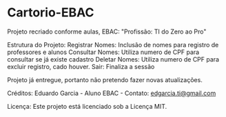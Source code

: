 # Cartorio-EBAC
Projeto recriado conforme aulas, EBAC:
"Profissão: TI do Zero ao Pro"

Estrutura do Projeto:
Registrar Nomes: Inclusão de nomes para registro de professores e alunos
Consultar Nomes: Utiliza numero de CPF para consultar se já existe cadastro
Deletar Nomes: Utiliza numero de CPF para excluir registro, cado houver.
Sair: Finaliza a sessão

Projeto já entregue, portanto não pretendo fazer novas atualizações.

Créditos: Eduardo Garcia - Aluno EBAC - Contato: edgarcia.ti@gmail.com

Licença:
Este projeto está licenciado sob a Licença MIT.
